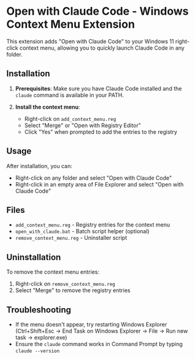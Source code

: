 # Open with Claude Code - Windows Context Menu Extension

This extension adds "Open with Claude Code" to your Windows 11 right-click context menu, allowing you to quickly launch Claude Code in any folder.

## Installation

1. **Prerequisites**: Make sure you have Claude Code installed and the `claude` command is available in your PATH.

2. **Install the context menu**:
   - Right-click on `add_context_menu.reg`
   - Select "Merge" or "Open with Registry Editor"
   - Click "Yes" when prompted to add the entries to the registry

## Usage

After installation, you can:
- Right-click on any folder and select "Open with Claude Code"
- Right-click in an empty area of File Explorer and select "Open with Claude Code"

## Files

- `add_context_menu.reg` - Registry entries for the context menu
- `open_with_claude.bat` - Batch script helper (optional)
- `remove_context_menu.reg` - Uninstaller script

## Uninstallation

To remove the context menu entries:
1. Right-click on `remove_context_menu.reg`
2. Select "Merge" to remove the registry entries

## Troubleshooting

- If the menu doesn't appear, try restarting Windows Explorer (Ctrl+Shift+Esc → End Task on Windows Explorer → File → Run new task → explorer.exe)
- Ensure the `claude` command works in Command Prompt by typing `claude --version`